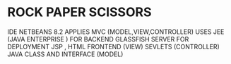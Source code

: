 # ROCK PAPER SCISSORS
IDE NETBEANS 8.2
APPLIES MVC (MODEL,VIEW,CONTROLLER)
USES JEE (JAVA ENTERPRISE ) FOR BACKEND
GLASSFISH SERVER FOR DEPLOYMENT
JSP , HTML FRONTEND (VIEW)
SEVLETS (CONTROLLER)
JAVA CLASS AND INTERFACE (MODEL)
